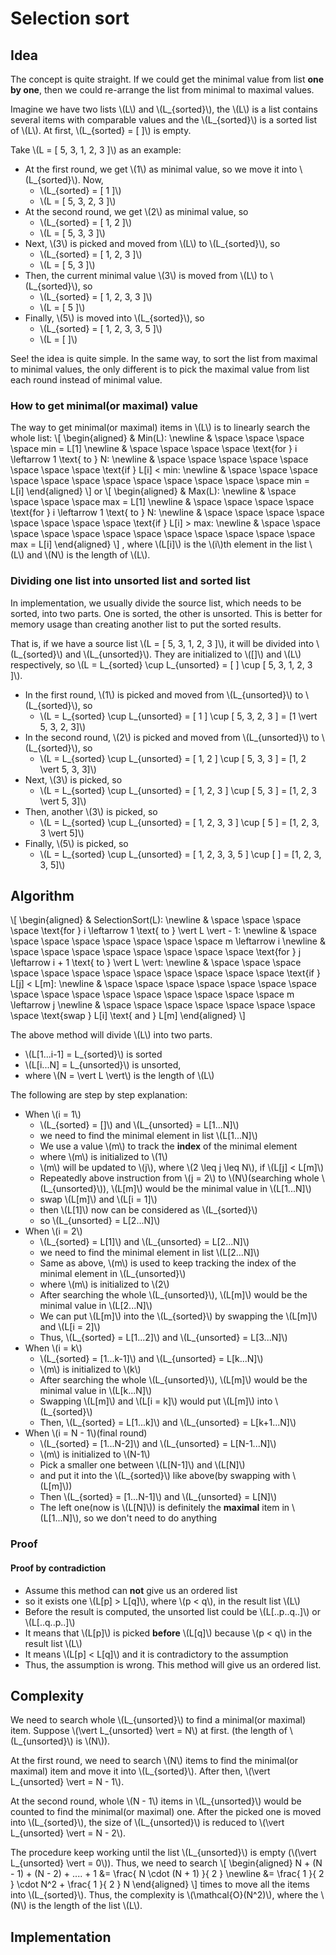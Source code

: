 # Selection sort

## Idea

The concept is quite straight.
If we could get the minimal value from list __one by one__,
then we could re-arrange the list from minimal to maximal values.

Imagine we have two lists \\(L\\) and \\(L_{sorted}\\),
the \\(L\\) is a list contains several items with comparable values and
the \\(L_{sorted}\\) is a sorted list of \\(L\\).
At first, \\(L_{sorted} = [ ]\\) is empty.

Take \\(L = [ 5, 3, 1, 2, 3 ]\\) as an example:

- At the first round, we get \\(1\\) as minimal value,
  so we move it into \\(L_{sorted}\\). Now,
  - \\(L_{sorted} = [ 1 ]\\)
  - \\(L = [ 5, 3, 2, 3 ]\\)
- At the second round, we get \\(2\\) as minimal value, so
  - \\(L_{sorted} = [ 1, 2 ]\\)
  - \\(L = [ 5, 3, 3 ]\\)
- Next, \\(3\\) is picked and moved from \\(L\\) to \\(L_{sorted}\\), so
  - \\(L_{sorted} = [ 1, 2, 3 ]\\)
  - \\(L = [ 5, 3 ]\\)
- Then, the current minimal value \\(3\\) is moved from \\(L\\) to \\(L_{sorted}\\), so
  - \\(L_{sorted} = [ 1, 2, 3, 3 ]\\)
  - \\(L = [ 5 ]\\)
- Finally, \\(5\\) is moved into \\(L_{sorted}\\), so
  - \\(L_{sorted} = [ 1, 2, 3, 3, 5 ]\\)
  - \\(L = [ ]\\)

See! the idea is quite simple.
In the same way, to sort the list from maximal to minimal values,
the only different is to pick the maximal value from list each round
instead of minimal value.

### How to get minimal(or maximal) value

The way to get minimal(or maximal) items in \\(L\\)
is to linearly search the whole list:
\\[
\begin{aligned}
& Min(L): \newline
& \space \space \space \space min = L[1] \newline
& \space \space \space \space \text{for } i \leftarrow 1 \text{ to } N: \newline
& \space \space \space \space \space \space \space \space \text{if } L[i] < min: \newline
& \space \space \space \space \space \space \space \space \space \space \space \space min = L[i]
\end{aligned}
\\]
or
\\[
\begin{aligned}
& Max(L): \newline
& \space \space \space \space max = L[1] \newline
& \space \space \space \space \text{for } i \leftarrow 1 \text{ to } N: \newline
& \space \space \space \space \space \space \space \space \text{if } L[i] > max: \newline
& \space \space \space \space \space \space \space \space \space \space \space \space max = L[i]
\end{aligned}
\\]
, where \\(L[i]\\) is the \\(i\\)th element in the list \\(L\\)
and \\(N\\) is the length of \\(L\\).

### Dividing one list into unsorted list and sorted list

In implementation, we usually divide the source list,
which needs to be sorted, into two parts. One is sorted, the other is unsorted.
This is better for memory usage than
creating another list to put the sorted results.

That is, if we have a source list \\(L = [ 5, 3, 1, 2, 3 ]\\),
it will be divided into \\(L_{sorted}\\) and \\(L_{unsorted}\\).
They are initialized to \\([]\\) and \\(L\\) respectively,
so \\(L = L_{sorted} \cup L_{unsorted} = [ ] \cup [ 5, 3, 1, 2, 3 ]\\).

- In the first round, \\(1\\) is picked and moved
  from \\(L_{unsorted}\\) to \\(L_{sorted}\\), so
  - \\(L = L_{sorted} \cup L_{unsorted} = [ 1 ] \cup [ 5, 3, 2, 3 ] = [1 \vert 5, 3, 2, 3]\\)
- In the second round, \\(2\\) is picked and moved
  from \\(L_{unsorted}\\) to \\(L_{sorted}\\), so
  - \\(L = L_{sorted} \cup L_{unsorted} = [ 1, 2 ] \cup [ 5, 3, 3 ] = [1, 2 \vert 5, 3, 3]\\)
- Next, \\(3\\) is picked, so
  - \\(L = L_{sorted} \cup L_{unsorted} = [ 1, 2, 3 ] \cup [ 5, 3 ] = [1, 2, 3 \vert 5, 3]\\)
- Then, another \\(3\\) is picked, so
  - \\(L = L_{sorted} \cup L_{unsorted} = [ 1, 2, 3, 3 ] \cup [ 5 ] = [1, 2, 3, 3 \vert 5]\\)
- Finally, \\(5\\) is picked, so
  - \\(L = L_{sorted} \cup L_{unsorted} = [ 1, 2, 3, 3, 5 ] \cup [ ] = [1, 2, 3, 3, 5]\\)

## Algorithm

\\[
\begin{aligned}
& SelectionSort(L): \newline
& \space \space \space \space \text{for } i \leftarrow 1 \text{ to } \vert L \vert - 1: \newline
& \space \space \space \space \space \space \space \space m \leftarrow i \newline
& \space \space \space \space \space \space \space \space \text{for } j \leftarrow i + 1 \text{ to } \vert L \vert: \newline
& \space \space \space \space \space \space \space \space \space \space \space \space \text{if } L[j] < L[m]: \newline
& \space \space \space \space \space \space \space \space \space \space \space \space \space \space \space \space m \leftarrow j \newline
& \space \space \space \space \space \space \space \space \text{swap } L[i] \text{ and } L[m]
\end{aligned}
\\]

The above method will divide \\(L\\) into two parts.

- \\(L[1...i-1] = L_{sorted}\\) is sorted
- \\(L[i...N] = L_{unsorted}\\) is unsorted,
- where \\(N = \vert L \vert\\) is the length of \\(L\\)

The following are step by step explanation:

- When \\(i = 1\\)
  - \\(L_{sorted} = []\\) and \\(L_{unsorted} = L[1...N]\\)
  - we need to find the minimal element in list \\(L[1...N]\\)
  - We use a value \\(m\\) to track the __index__ of the minimal element
  - where \\(m\\) is initialized to \\(1\\)
  - \\(m\\) will be updated to \\(j\\), where \\(2 \leq j \leq N\\), if \\(L[j] < L[m]\\)
  - Repeatedly above instruction from \\(j = 2\\) to \\(N\\)(searching whole \\(L_{unsorted}\\)),
    \\(L[m]\\) would be the minimal value in \\(L[1...N]\\)
  - swap \\(L[m]\\) and \\(L[i = 1]\\)
  - then \\(L[1]\\) now can be considered as \\(L_{sorted}\\)
  - so \\(L_{unsorted} = L[2...N]\\)
- When \\(i = 2\\)
  - \\(L_{sorted} = L[1]\\) and \\(L_{unsorted} = L[2...N]\\)
  - we need to find the minimal element in list \\(L[2...N]\\)
  - Same as above, \\(m\\) is used to keep tracking the index of the minimal
  element in \\(L_{unsorted}\\)
  - where \\(m\\) is initialized to \\(2\\)
  - After searching the whole \\(L_{unsorted}\\),
    \\(L[m]\\) would be the minimal value in \\(L[2...N]\\)
  - We can put \\(L[m]\\) into the \\(L_{sorted}\\) by swapping the \\(L[m]\\) and \\(L[i = 2]\\)
  - Thus, \\(L_{sorted} = L[1...2]\\) and \\(L_{unsorted} = L[3...N]\\)
- When \\(i = k\\)
  - \\(L_{sorted} = [1...k-1]\\) and \\(L_{unsorted} = L[k...N]\\)
  - \\(m\\) is initialized to \\(k\\)
  - After searching the whole \\(L_{unsorted}\\),
    \\(L[m]\\) would be the minimal value in \\(L[k...N]\\)
  - Swapping \\(L[m]\\) and \\(L[i = k]\\) would put \\(L[m]\\) into \\(L_{sorted}\\)
  - Then, \\(L_{sorted} = L[1...k]\\) and \\(L_{unsorted} = L[k+1...N]\\)
- When \\(i = N - 1\\)(final round)
  - \\(L_{sorted} = [1...N-2]\\) and \\(L_{unsorted} = L[N-1...N]\\)
  - \\(m\\) is initialized to \\(N-1\\)
  - Pick a smaller one between \\(L[N-1]\\) and \\(L[N]\\)
  - and put it into the \\(L_{sorted}\\) like above(by swapping with \\(L[m]\\))
  - Then \\(L_{sorted} = [1...N-1]\\) and \\(L_{unsorted} = L[N]\\)
  - The left one(now is \\(L[N]\\)) is definitely the __maximal__ item
    in \\(L[1...N]\\), so we don't need to do anything

### Proof

#### Proof by contradiction

- Assume this method can __not__ give us an ordered list
- so it exists one \\(L[p] > L[q]\\), where \\(p < q\\), in the result list \\(L\\)
- Before the result is computed, the unsorted list could be
  \\(L[..p..q..]\\) or \\(L[..q..p..]\\)
- It means that \\(L[p]\\) is picked __before__ \\(L[q]\\)
  because \\(p < q\\) in the result list \\(L\\)
- It means \\(L[p] < L[q]\\) and it is contradictory to the assumption
- Thus, the assumption is wrong. This method will give us an ordered list.

## Complexity

We need to search whole \\(L_{unsorted}\\) to find a minimal(or maximal) item.
Suppose \\(\vert L_{unsorted} \vert = N\\) at first.
(the length of \\(L_{unsorted}\\) is \\(N\\)).

At the first round, we need to search \\(N\\) items
to find the minimal(or maximal) item and move it into \\(L_{sorted}\\).
After then, \\(\vert L_{unsorted} \vert = N - 1\\).

At the second round, whole \\(N - 1\\) items in \\(L_{unsorted}\\) would be counted
to find the minimal(or maximal) one.
After the picked one is moved into \\(L_{sorted}\\),
the size of \\(L_{unsorted}\\) is reduced to \\(\vert L_{unsorted} \vert = N - 2\\).

The procedure keep working until the list \\(L_{unsorted}\\) is empty
(\\(\vert L_{unsorted} \vert = 0\\)).
Thus, we need to search
\\[
\begin{aligned}
N + (N - 1) + (N - 2) + .... + 1
&= \frac{ N \cdot (N + 1) }{ 2 } \newline
&= \frac{ 1 }{ 2 } \cdot N^2 + \frac{ 1 }{ 2 } N
\end{aligned}
\\]
times to move all the items into \\(L_{sorted}\\).
Thus, the complexity is \\(\mathcal{O}(N^2)\\),
where the \\(N\\) is the length of the list \\(L\\).

## Implementation

<script src="https://gist.github.com/ChunMinChang/dee9f3bd2ceab69726373ae006016edb.js?file=selection_sort.cpp"></script>
